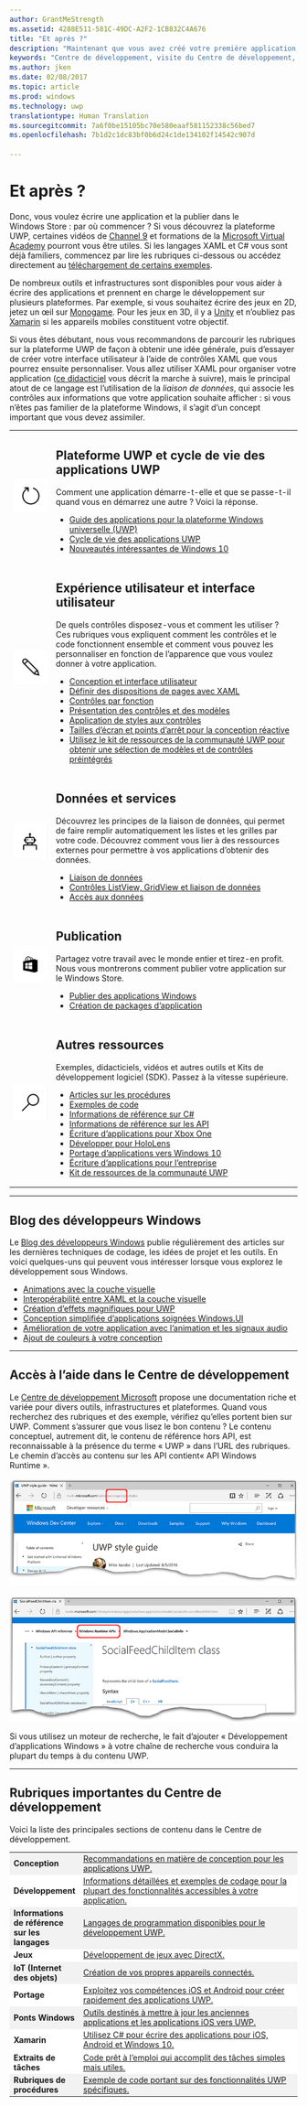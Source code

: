 ```yaml
---
author: GrantMeStrength
ms.assetid: 4288E511-581C-49DC-A2F2-1CB832C4A676
title: "Et après ?"
description: "Maintenant que vous avez créé votre première application, consultez le reste du Centre de développement. Les différentes sections qu’il contient sont présentées ci-après."
keywords: "Centre de développement, visite du Centre de développement, Prise en main"
ms.author: jken
ms.date: 02/08/2017
ms.topic: article
ms.prod: windows
ms.technology: uwp
translationtype: Human Translation
ms.sourcegitcommit: 7a6f0be15105bc70e580eaaf581152338c56bed7
ms.openlocfilehash: 7b1d2c1dc83bf0b6d24c1de134102f14542c907d

---
```


<link rel="stylesheet" href="https://az835927.vo.msecnd.net/sites/uwp/Resources/css/custom.css">

# <a name="whats-next"></a>Et après ?

Donc, vous voulez écrire une application et la publier dans le Windows Store : par où commencer ? Si vous découvrez la plateforme UWP, certaines vidéos de <a href="https://channel9.msdn.com/">Channel 9</a> et formations de la <a href="https://www.microsoftvirtualacademy.com">Microsoft Virtual Academy</a> pourront vous être utiles. Si les langages XAML et C# vous sont déjà familiers, commencez par lire les rubriques ci-dessous ou accédez directement au [téléchargement de certains exemples](https://msdn.microsoft.com/windows/uwp/get-started/get-uwp-app-samples).

De nombreux outils et infrastructures sont disponibles pour vous aider à écrire des applications et prennent en charge le développement sur plusieurs plateformes. Par exemple, si vous souhaitez écrire des jeux en 2D, jetez un œil sur <a href="http://www.monogame.net">Monogame</a>. Pour les jeux en 3D, il y a <a href="http://www.unity3d.com">Unity</a> et n’oubliez pas <a href="http://www.xamarin.com">Xamarin</a> si les appareils mobiles constituent votre objectif.

Si vous êtes débutant, nous vous recommandons de parcourir les rubriques sur la plateforme UWP de façon à obtenir une idée générale, puis d’essayer de créer votre interface utilisateur à l’aide de contrôles XAML que vous pourrez ensuite personnaliser. Vous allez utiliser XAML pour organiser votre application ([ce didacticiel](../layout/grid-tutorial.md) vous décrit la marche à suivre), mais le principal atout de ce langage est l’utilisation de la *liaison de données*, qui associe les contrôles aux informations que votre application souhaite afficher : si vous n’êtes pas familier de la plateforme Windows, il s’agit d’un concept important que vous devez assimiler. 
<table class="wdg-noborder">
<tr>
 <td width=60><img src="images/icon3.png" width=64></td>
    <td><h2>Plateforme UWP et cycle de vie des applications UWP</h2><p>Comment une application démarre-t-elle et que se passe-t-il quand vous en démarrez une autre ? Voici la réponse.</p> <ul>
    <li><a href="https://msdn.microsoft.com/windows/uwp/get-started/universal-application-platform-guide">Guide des applications pour la plateforme Windows universelle (UWP)</a></li>
    <li><a href="https://msdn.microsoft.com/windows/uwp/launch-resume/app-lifecycle">Cycle de vie des applications UWP</a></li>
    <li><a href="https://developer.microsoft.com/windows/windows-10-for-developers">Nouveautés intéressantes de Windows 10</a></ul></td>  
</tr>
<tr>
 <td width=60><img src="images/icon7.png" width=64></td>
    <td><h2>Expérience utilisateur et interface utilisateur</h2><p>De quels contrôles disposez-vous et comment les utiliser ? Ces rubriques vous expliquent comment les contrôles et le code fonctionnent ensemble et comment vous pouvez les personnaliser en fonction de l’apparence que vous voulez donner à votre application.</p> <ul>
    <li><a href="https://developer.microsoft.com/windows/design">Conception et interface utilisateur</a></li>
    <li><a href="https://msdn.microsoft.com/windows/uwp/layout/layouts-with-xaml">Définir des dispositions de pages avec XAML</a></li>
    <li><a href="https://msdn.microsoft.com/windows/uwp/controls-and-patterns/controls-by-function">Contrôles par fonction</a></li>
      <li><a href="https://msdn.microsoft.com/windows/uwp/controls-and-patterns/controls-and-events-intro">Présentation des contrôles et des modèles</a></li>
     <li><a href="https://msdn.microsoft.com/windows/uwp/controls-and-patterns/styling-controls">Application de styles aux contrôles</a></li>
      <li><a href="https://msdn.microsoft.com/windows/uwp/layout/screen-sizes-and-breakpoints-for-responsive-design">Tailles d’écran et points d’arrêt pour la conception réactive</a></li>
      <li><a href="https://developer.microsoft.com/windows/projects/campaigns/welcome-toolbox">Utilisez le kit de ressources de la communauté UWP pour obtenir une sélection de modèles et de contrôles préintégrés</a></li>
    </ul></td>  
</tr>
<tr>
 <td width=60><img src="images/icon6.png" width=64></td>
    <td><h2>Données et services</h2><p>Découvrez les principes de la liaison de données, qui permet de faire remplir automatiquement les listes et les grilles par votre code. Découvrez comment vous lier à des ressources externes pour permettre à vos applications d’obtenir des données.</p> <ul>
    <li><a href="https://msdn.microsoft.com/windows/uwp/data-binding/index">Liaison de données</a></li>
    <li><a href="https://msdn.microsoft.com/windows/uwp/controls-and-patterns/listview-and-gridview">Contrôles ListView, GridView et liaison de données</a></li>
     <li><a href="https://msdn.microsoft.com/windows/uwp/data-access/index">Accès aux données</a></li>
    </ul></td>  
</tr>
<tr>
 <td width=60><img src="images/icon4.png" width=64></td>
    <td><h2>Publication</h2><p>Partagez votre travail avec le monde entier et tirez-en profit. Nous vous montrerons comment publier votre application sur le Windows Store.</p> <ul>
    <li><a href="https://msdn.microsoft.com/windows/uwp/publish/index">Publier des applications Windows</a></li>
    <li><a href="https://msdn.microsoft.com/windows/uwp/packaging/index">Création de packages d’application</a></li>
    </ul></td>  
</tr>
<tr>
 <td width=60><img src="images/icon2.png" width=64></td>
    <td><h2>Autres ressources</h2><p>Exemples, didacticiels, vidéos et autres outils et Kits de développement logiciel (SDK). Passez à la vitesse supérieure.</p>
    <ul>
    <li><a href="https://developer.microsoft.com/windows/develop">Articles sur les procédures</a></li>
    <li><a href="https://developer.microsoft.com/windows/samples">Exemples de code</a></li>
    <li><a href="https://msdn.microsoft.com/library/618ayhy6(VS.110).aspx">Informations de référence sur C#</a></li>
    <li><a href="https://msdn.microsoft.com/library/windows/apps/bg124285.aspx">Informations de référence sur les API</a></li>
     <li><a href="https://msdn.microsoft.com/windows/uwp/xbox-apps/index">Écriture d’applications pour Xbox One</a></li>
     <li><a href="https://www.microsoft.com/microsoft-hololens/developers">Développer pour HoloLens</a></li>
     <li><a href="https://msdn.microsoft.com/windows/uwp/porting/index">Portage d’applications vers Windows 10</a></li>
      <li><a href="https://msdn.microsoft.com/windows/uwp/enterprise/index">Écriture d’applications pour l’entreprise</a></li>
      <li><a href="https://blogs.windows.com/buildingapps/2016/08/17/introducing-the-uwp-community-toolkit/#D1IfVxCZMQGZqlc7.97">Kit de ressources de la communauté UWP</a></li>
    </ul>
    </td>  
</tr>
</table>

<hr>

## <a name="windows-developer-blog"></a>Blog des développeurs Windows

Le [Blog des développeurs Windows](https://blogs.windows.com/buildingapps) publie régulièrement des articles sur les dernières techniques de codage, les idées de projet et les outils. En voici quelques-uns qui peuvent vous intéresser lorsque vous explorez le développement sous Windows.

* [Animations avec la couche visuelle](https://blogs.windows.com/buildingapps/2016/09/16/animations-with-the-visual-layer/#JM2XkQcL7MRSXe3X.97)
* [Interopérabilité entre XAML et la couche visuelle](https://blogs.windows.com/buildingapps/2016/08/26/interop-between-xaml-and-the-visual-layer/#ue6O7MWpqrVFE81K.97)
* [Création d’effets magnifiques pour UWP](https://blogs.windows.com/buildingapps/2016/09/12/creating-beautiful-effects-for-uwp/#85jsfw6PFXX825rR.97)
* [Conception simplifiée d’applications soignées Windows.UI](https://blogs.windows.com/buildingapps/2016/08/23/beautiful-apps-made-possible-and-easy-with-windows-ui/#GBREkRSBwsRvi2uL.97)
* [Amélioration de votre application avec l’animation et les signaux audio](https://blogs.windows.com/buildingapps/2016/08/09/polishing-your-app-with-animations-and-audio-cues/#hziKxt2xPwUE1oqU.97) 
* [Ajout de couleurs à votre conception](https://blogs.windows.com/buildingapps/2016/07/28/adding-color-to-your-design/#HcPqMlfPsuKETOIo.97)

<hr>

## <a name="finding-help-in-the-dev-center"></a>Accès à l’aide dans le Centre de développement

Le [Centre de développement Microsoft](http://devcenter.microsoft.com) propose une documentation riche et variée pour divers outils, infrastructures et plateformes. Quand vous recherchez des rubriques et des exemple, vérifiez qu’elles portent bien sur UWP. Comment s’assurer que vous lisez le bon contenu ?
Le contenu conceptuel, autrement dit, le contenu de référence hors API, est reconnaissable à la présence du terme « UWP » dans l’URL des rubriques. Le chemin d’accès au contenu sur les API contient« API Windows Runtime ». 

![Exemple de rubrique conceptuelle UWP](images/devcenter-topic2.png)

![Exemple de rubrique d’informations de référence sur UWP](images/devcenter-topic1.png)

Si vous utilisez un moteur de recherche, le fait d’ajouter « Développement d’applications Windows » à votre chaîne de recherche vous conduira la plupart du temps à du contenu UWP.


<hr>


## <a name="important-dev-center-topics"></a>Rubriques importantes du Centre de développement

Voici la liste des principales sections de contenu dans le Centre de développement. 


<table style="width:100%">
<colgroup>
<col width="20%" />
<col width="80%" />
</colgroup>


<tbody>

<tr class="even" style="background-color: #f2f2f2">
<td align="left"><strong>Conception</strong></td>
<td align="left"><a href="http://go.microsoft.com/fwlink/p/?LinkId=533896">Recommandations en matière de conception pour les applications UWP.</a></td>
</tr>


<tr class="odd" style="background-color: #ffffff">
<td align="left"><strong>Développement</strong></td>
<td align="left"><a href="http://go.microsoft.com/fwlink/p/?LinkId=529575">Informations détaillées et exemples de codage pour la plupart des fonctionnalités accessibles à votre application.</a></td>
</tr>
<tr class="even" style="background-color: #f2f2f2">
<td align="left"><strong>Informations de référence sur les langages</strong></td>
<td align="left"><a href="https://msdn.microsoft.com/library/windows/apps/bg124285.aspx">Langages de programmation disponibles pour le développement UWP.</a></td>
</tr>
<tr class="odd" style="background-color: #ffffff">
<td align="left"><strong>Jeux</strong></td>
<td align="left"><a href="http://go.microsoft.com/fwlink/p/?LinkId=534184">Développement de jeux avec DirectX.</a></td>
</tr>
<tr class="even" style="background-color: #f2f2f2">
<td align="left"><strong>IoT (Internet des objets)</strong></td>
<td align="left"><a href="http://go.microsoft.com/fwlink/p/?LinkId=534186">Création de vos propres appareils connectés.</a></td>
</tr>
<tr class="odd" style="background-color: #ffffff">
<td align="left"><strong>Portage</strong></td>
<td align="left"><a href="https://msdn.microsoft.com/library/windows/apps/Mt238321">Exploitez vos compétences iOS et Android pour créer rapidement des applications UWP.</a></td>
</tr>
<tr class="odd" style="background-color: #f2f2f2">
<td align="left"><strong>Ponts Windows</strong></td>
<td align="left"><a href="https://developer.microsoft.com/windows/bridges">Outils destinés à mettre à jour les anciennes applications et les applications iOS vers UWP.</a></td>
</tr>
<tr class="odd" style="background-color: #ffffff">
<td align="left"><strong>Xamarin</strong></td>
<td align="left"><a href="https://www.xamarin.com">Utilisez C# pour écrire des applications pour iOS, Android et Windows 10.</a></td>
</tr>
<tr class="odd" style="background-color: #ffffff">
<td align="left"><strong>Extraits de tâches</strong></td>
<td align="left"><a href="https://github.com/Microsoft/Windows-task-snippets">Code prêt à l’emploi qui accomplit des tâches simples mais utiles.</a></td>
</tr>
<tr class="odd" style="background-color: #f2f2f2">
<td align="left"><strong>Rubriques de procédures</strong></td>
<td align="left"><a href="https://developer.microsoft.com/windows/develop">Exemple de code portant sur des fonctionnalités UWP spécifiques.</a></td>
</tr>
</table>









<!--HONumber=Dec16_HO2-->


